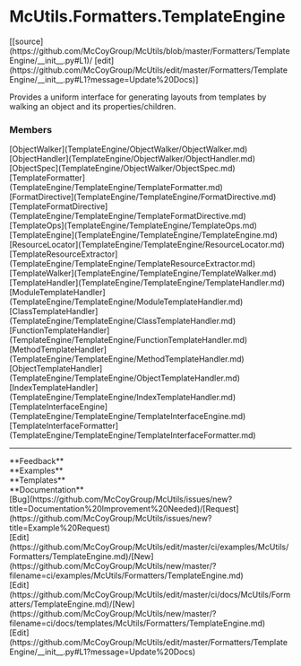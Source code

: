 # <a id="McUtils.Formatters.TemplateEngine">McUtils.Formatters.TemplateEngine</a> 
<div class="docs-source-link" markdown="1">
[[source](https://github.com/McCoyGroup/McUtils/blob/master/Formatters/TemplateEngine/__init__.py#L1)/
[edit](https://github.com/McCoyGroup/McUtils/edit/master/Formatters/TemplateEngine/__init__.py#L1?message=Update%20Docs)]
</div>
    
Provides a uniform interface for generating layouts from templates
by walking an object and its properties/children.

### Members
<div class="container alert alert-secondary bg-light">
  <div class="row">
   <div class="col" markdown="1">
[ObjectWalker](TemplateEngine/ObjectWalker/ObjectWalker.md)   
</div>
   <div class="col" markdown="1">
[ObjectHandler](TemplateEngine/ObjectWalker/ObjectHandler.md)   
</div>
   <div class="col" markdown="1">
[ObjectSpec](TemplateEngine/ObjectWalker/ObjectSpec.md)   
</div>
</div>
  <div class="row">
   <div class="col" markdown="1">
[TemplateFormatter](TemplateEngine/TemplateEngine/TemplateFormatter.md)   
</div>
   <div class="col" markdown="1">
[FormatDirective](TemplateEngine/TemplateEngine/FormatDirective.md)   
</div>
   <div class="col" markdown="1">
[TemplateFormatDirective](TemplateEngine/TemplateEngine/TemplateFormatDirective.md)   
</div>
</div>
  <div class="row">
   <div class="col" markdown="1">
[TemplateOps](TemplateEngine/TemplateEngine/TemplateOps.md)   
</div>
   <div class="col" markdown="1">
[TemplateEngine](TemplateEngine/TemplateEngine/TemplateEngine.md)   
</div>
   <div class="col" markdown="1">
[ResourceLocator](TemplateEngine/TemplateEngine/ResourceLocator.md)   
</div>
</div>
  <div class="row">
   <div class="col" markdown="1">
[TemplateResourceExtractor](TemplateEngine/TemplateEngine/TemplateResourceExtractor.md)   
</div>
   <div class="col" markdown="1">
[TemplateWalker](TemplateEngine/TemplateEngine/TemplateWalker.md)   
</div>
   <div class="col" markdown="1">
[TemplateHandler](TemplateEngine/TemplateEngine/TemplateHandler.md)   
</div>
</div>
  <div class="row">
   <div class="col" markdown="1">
[ModuleTemplateHandler](TemplateEngine/TemplateEngine/ModuleTemplateHandler.md)   
</div>
   <div class="col" markdown="1">
[ClassTemplateHandler](TemplateEngine/TemplateEngine/ClassTemplateHandler.md)   
</div>
   <div class="col" markdown="1">
[FunctionTemplateHandler](TemplateEngine/TemplateEngine/FunctionTemplateHandler.md)   
</div>
</div>
  <div class="row">
   <div class="col" markdown="1">
[MethodTemplateHandler](TemplateEngine/TemplateEngine/MethodTemplateHandler.md)   
</div>
   <div class="col" markdown="1">
[ObjectTemplateHandler](TemplateEngine/TemplateEngine/ObjectTemplateHandler.md)   
</div>
   <div class="col" markdown="1">
[IndexTemplateHandler](TemplateEngine/TemplateEngine/IndexTemplateHandler.md)   
</div>
</div>
  <div class="row">
   <div class="col" markdown="1">
[TemplateInterfaceEngine](TemplateEngine/TemplateEngine/TemplateInterfaceEngine.md)   
</div>
   <div class="col" markdown="1">
[TemplateInterfaceFormatter](TemplateEngine/TemplateEngine/TemplateInterfaceFormatter.md)   
</div>
   <div class="col" markdown="1">
   
</div>
</div>
</div>













---


<div markdown="1" class="text-secondary">
<div class="container">
  <div class="row">
   <div class="col" markdown="1">
**Feedback**   
</div>
   <div class="col" markdown="1">
**Examples**   
</div>
   <div class="col" markdown="1">
**Templates**   
</div>
   <div class="col" markdown="1">
**Documentation**   
</div>
   <div class="col" markdown="1">
   
</div>
   <div class="col" markdown="1">
   
</div>
   <div class="col" markdown="1">
   
</div>
</div>
  <div class="row">
   <div class="col" markdown="1">
[Bug](https://github.com/McCoyGroup/McUtils/issues/new?title=Documentation%20Improvement%20Needed)/[Request](https://github.com/McCoyGroup/McUtils/issues/new?title=Example%20Request)   
</div>
   <div class="col" markdown="1">
[Edit](https://github.com/McCoyGroup/McUtils/edit/master/ci/examples/McUtils/Formatters/TemplateEngine.md)/[New](https://github.com/McCoyGroup/McUtils/new/master/?filename=ci/examples/McUtils/Formatters/TemplateEngine.md)   
</div>
   <div class="col" markdown="1">
[Edit](https://github.com/McCoyGroup/McUtils/edit/master/ci/docs/McUtils/Formatters/TemplateEngine.md)/[New](https://github.com/McCoyGroup/McUtils/new/master/?filename=ci/docs/templates/McUtils/Formatters/TemplateEngine.md)   
</div>
   <div class="col" markdown="1">
[Edit](https://github.com/McCoyGroup/McUtils/edit/master/Formatters/TemplateEngine/__init__.py#L1?message=Update%20Docs)   
</div>
   <div class="col" markdown="1">
   
</div>
   <div class="col" markdown="1">
   
</div>
   <div class="col" markdown="1">
   
</div>
</div>
</div>
</div>